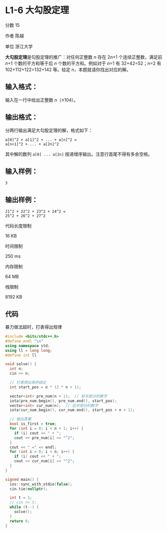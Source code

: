 # **L1-6 大勾股定理**

分数 15

作者 陈越

单位 浙江大学

**大勾股定理**是勾股定理的推广：对任何正整数 *n* 存在 2*n*+1 个连续正整数，满足前 *n*+1 个数的平方和等于后 *n* 个数的平方和。例如对于 *n*=1 有 32+42=52；*n*=2 有 102+112+122=132+142 等。给定 *n*，本题就请你找出对应的解。

## 输入格式：

输入在一行中给出正整数 *n*（≤104）。

## 输出格式：

分两行输出满足大勾股定理的解，格式如下：

```
a[0]^2 + a[1]^2 + ... + a[n]^2 =
a[n+1]^2 + ... + a[2n]^2
```

其中解的数列 `a[0] ... a[2n]` 按递增序输出。注意行首尾不得有多余空格。

## 输入样例：

```in
3
```

## 输出样例：

```out
21^2 + 22^2 + 23^2 + 24^2 =
25^2 + 26^2 + 27^2
```

代码长度限制

16 KB

时间限制

250 ms

内存限制

64 MB

栈限制

8192 KB

## 代码

暴力做法超时，打表得出规律

```cpp
#include <bits/stdc++.h>
#define endl "\n"
using namespace std;
using ll = long long;
#define int ll

void solve() {
  int n;
  cin >> n;

  // 打表得出来的结论
  int start_pos = n * (2 * n + 1);

  vector<int> pre_num(n + 1);  // 前半部分的数字
  iota(pre_num.begin(), pre_num.end(), start_pos);
  vector<int> cur_num(n);  // 后半部分的数字
  iota(cur_num.begin(), cur_num.end(), start_pos + n + 1);

  // 输出答案
  bool is_first = true;
  for (int i = 0; i < n + 1; i++) {
    if (i) cout << " + ";
    cout << pre_num[i] << "^2";
  }
  cout << " =" << endl;
  for (int i = 0; i < n; i++) {
    if (i) cout << " + ";
    cout << cur_num[i] << "^2";
  }
}

signed main() {
  ios::sync_with_stdio(false);
  cin.tie(nullptr);

  int t = 1;
  // cin >> t;
  while (t--) {
    solve();
  }
  return 0;
}
```

